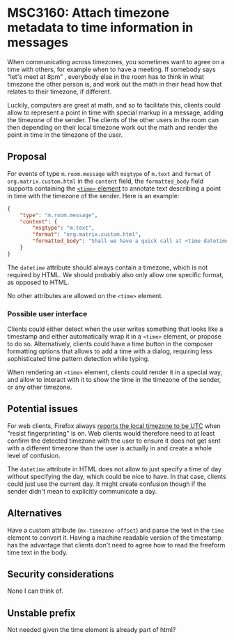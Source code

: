 # MSC3160: Attach timezone metadata to time information in messages

When communicating across timezones, you sometimes want to agree on a time with
others, for example when to have a meeting. If somebody says "let's meet at 8pm"
, everybody else in the room has to think in what timezone the other person is,
and work out the math in their head how that relates to their timezone,
if different.

Luckily, computers are great at math, and so to facilitate this, clients could 
allow to represent a point in time with special markup in a message,
adding the timezone of the sender. The clients of the other users in the room
can then depending on their local timezone work out the math and render
the point in time in the timezone of the user.

## Proposal

For events of type `m.room.message` with `msgtype` of `m.text` and `format` of 
`org.matrix.custom.html` in the `content` field, the `formatted_body` field 
supports containing the
[`<time>` element](https://developer.mozilla.org/en-US/docs/Web/HTML/Element/time)
to annotate text describing a point in time with the timezone of the sender.
Here is an example:

```json
{
    "type": "m.room.message",
    "content": {
        "msgtype": "m.text",
        "format": "org.matrix.custom.html",
        "formatted_body": "Shall we have a quick call at <time datetime=\"2021-04-30T09:00-0200\">9am tomorrow</time>?"
    }
}
```

The `datetime` attribute should always contain a timezone, which is not required
 by HTML. We should probably also only allow one specific format,
 as opposed to HTML.
 
No other attributes are allowed on the `<time>` element.

### Possible user interface

Clients could either detect when the user writes something that looks like
a timestamp and either automatically wrap it in a `<time>` element, or propose
to do so. Alternatively, clients could have a time button in the composer
formatting options that allows to add a time with a dialog, requiring less
sophisticated time pattern detection while typing.

When rendering an `<time>` element, clients could render it in a special way,
and allow to interact with it to show the time in the timezone of the sender,
or any other timezone.

## Potential issues

For web clients, Firefox always
[reports the local timezone to be UTC](https://bugzilla.mozilla.org/show_bug.cgi?id=1330890)
when "resist fingerprinting" is on. Web clients would therefore need to at
least confirm the detected timezone with the user to ensure it does not get
sent with a different timezone than the user is actually in and create
a whole level of confusion.

The `datetime` attribute in HTML does not allow to just specify a time of day
without specifying the day, which could be nice to have. In that case, clients
could just use the current day. It might create confusion though if the sender
didn't mean to explicitly communicate a day.

## Alternatives

Have a custom attribute (`mx-timezone-offset`) and parse the text in the `time`
element to convert it. Having a machine readable version of the timestamp has
the advantage that clients don't need to agree how to read the freeform time
text in the body.

## Security considerations

None I can think of.

## Unstable prefix

Not needed given the time element is already part of html?
